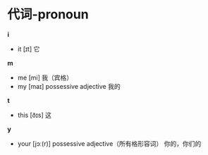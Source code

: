 # 代词-pronoun

**i**

- it [ɪt] 它

**m**

- me [mi] 我（宾格）
- my [maɪ] possessive adjective 我的

**t**

- this [ðɪs] 这

**y**

- your [jɔː(r)] possessive adjective（所有格形容词） 你的，你们的
